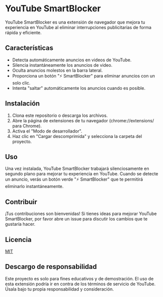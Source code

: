 # YouTube SmartBlocker

YouTube SmartBlocker es una extensión de navegador que mejora tu experiencia en YouTube al eliminar interrupciones publicitarias de forma rápida y eficiente.

## Características

- Detecta automáticamente anuncios en videos de YouTube.
- Silencia instantáneamente los anuncios de video.
- Oculta anuncios molestos en la barra lateral.
- Proporciona un botón "⚡ SmartBlocker" para eliminar anuncios con un solo clic.
- Intenta "saltar" automáticamente los anuncios cuando es posible.

## Instalación

1. Clona este repositorio o descarga los archivos.
2. Abre la página de extensiones de tu navegador (chrome://extensions/ para Chrome).
3. Activa el "Modo de desarrollador".
4. Haz clic en "Cargar descomprimida" y selecciona la carpeta del proyecto.

## Uso

Una vez instalada, YouTube SmartBlocker trabajará silenciosamente en segundo plano para mejorar tu experiencia en YouTube. Cuando se detecte un anuncio, verás un botón verde "⚡ SmartBlocker" que te permitirá eliminarlo instantáneamente.

## Contribuir

¡Tus contribuciones son bienvenidas! Si tienes ideas para mejorar YouTube SmartBlocker, por favor abre un issue para discutir los cambios que te gustaría hacer.

## Licencia

[MIT](https://choosealicense.com/licenses/mit/)

## Descargo de responsabilidad

Este proyecto es solo para fines educativos y de demostración. El uso de esta extensión podría ir en contra de los términos de servicio de YouTube. Úsala bajo tu propia responsabilidad y consideración.
